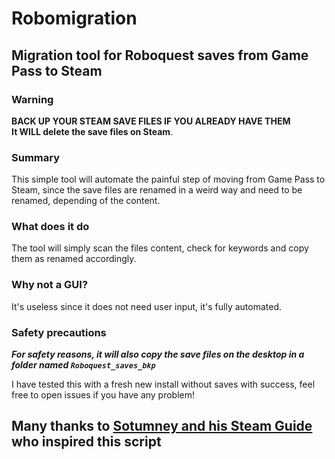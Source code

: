 # Robomigration

## Migration tool for Roboquest saves from Game Pass to Steam

### Warning

**BACK UP YOUR STEAM SAVE FILES IF YOU ALREADY HAVE THEM**
\
**It WILL delete the save files on Steam**.

### Summary

This simple tool will automate the painful step of moving from Game Pass to Steam, since the save files are renamed in a weird way and need to be renamed, depending of the content.

### What does it do

The tool will simply scan the files content, check for keywords and copy them as renamed accordingly.

### Why not a GUI?

It's useless since it does not need user input, it's fully automated.

### Safety precautions

***For safety reasons, it will also copy the save files on the desktop in a folder named `Roboquest_saves_bkp`***

I have tested this with a fresh new install without saves with success, feel free to open issues if you have any problem!

## Many thanks to [Sotumney and his Steam Guide](https://steamcommunity.com/sharedfiles/filedetails/?id=2827009411) who inspired this script
